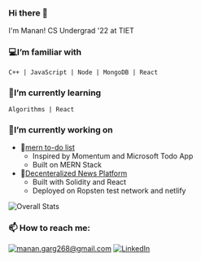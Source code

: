 ### Hi there 👋

I'm Manan!
CS Undergrad '22 at TIET

### 💻I’m familiar with

    C++ | JavaScript | Node | MongoDB | React

### 🌱I’m currently learning
    Algorithms | React

### 🔭I’m currently working on

- 📝[mern to-do list](http://miniature-happiness.herokuapp.com)
  - Inspired by Momentum and Microsoft Todo App
  - Built on MERN Stack
- 📰[Decenteralized News Platform](https://sharp-euler-2914e3.netlify.app)
  - Built with Solidity and React
  - Deployed on Ropsten test network and netlify

![Overall Stats](https://github-readme-stats.vercel.app/api?username=manan-g&count_private=true&show_icons=true&hide=contribs)

<!-- ![Top Langs](https://github-readme-stats.vercel.app/api/top-langs/?username=manan-g&layout=compact) -->

### 📫 How to reach me:

<a href="mailto:manan.garg268@gmail.com">![manan.garg268@gmail.com](https://img.shields.io/badge/Gmail-D14836?style=for-the-badge&logo=gmail&logoColor=white)</a> <a href="https://www.linkedin.com/in/manangarg268/">![LinkedIn](https://img.shields.io/badge/LinkedIn-0077B5?style=for-the-badge&logo=linkedin&logoColor=white)</a>

<!--
Here are some ideas to get you started:

- 🔭 I’m currently working on ...
- 🌱 I’m currently learning ...
- 👯 I’m looking to collaborate on ...
- 🤔 I’m looking for help with ...
- 💬 Ask me about ...
- 📫 How to reach me: ...
- 😄 Pronouns: ...
- ⚡ Fun fact: ...
-->

